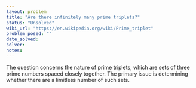 ```yaml
---
layout: problem
title: "Are there infinitely many prime triplets?"
status: "Unsolved"
wiki_url: "https://en.wikipedia.org/wiki/Prime_triplet"
problem_posed: ""
date_solved:
solver:
notes:
---
```

The question concerns the nature of prime triplets, which are sets of three prime numbers spaced closely together. The primary issue is determining whether there are a limitless number of such sets.